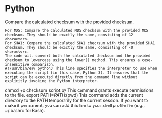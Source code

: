 # Python
Compare the calculated checksum with the provided checksum.

    For MD5: Compare the calculated MD5 checksum with the provided MD5 checksum. They should be exactly the same, consisting of 32 characters.
    For SHA1: Compare the calculated SHA1 checksum with the provided SHA1 checksum. They should be exactly the same, consisting of 40 characters.
    The code will convert both the calculated checksum and the provided checksum to lowercase using the lower() method. This ensures a case-insensitive comparison.
    #!/usr/bin/env python3 This line specifies the interpreter to use when executing the script (in this case, Python 3). It ensures that the script can be executed directly from the command line without explicitly invoking the Python interpreter.
chmod +x checksum_script.py  This command grants execute permissions to the file.
export PATH=$PATH:$(pwd)
This command adds the current directory to the PATH temporarily for the current session. If you want to make it permanent, you can add this line to your shell profile file (e.g., ~/.bashrc for Bash).
